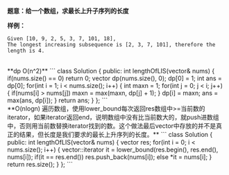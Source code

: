 **题意：给一个数组，求最长上升子序列的长度**

**样例：**
```
Given [10, 9, 2, 5, 3, 7, 101, 18],
The longest increasing subsequence is [2, 3, 7, 101], therefore the length is 4.
```

<br/>
**dp O(n^2)**
```
class Solution {
public:
    int lengthOfLIS(vector<int>& nums) {
        if(nums.size() == 0) return 0;
        vector<int> dp(nums.size(), 0);
        dp[0] = 1;
        int ans = dp[0];
        for(int i = 1; i < nums.size(); i++)
        {
            int maxn = 1;
            for(int j = 0; j < i; j++)
            {
                if(nums[i] > nums[j]) maxn = max(maxn, dp[j] + 1);
            }
            dp[i] = maxn;
            ans = max(ans, dp[i]);
        }
        return ans;
    }
};
```

<br/>
**O(nlogn) 遍历数组，使用lower_bound每次返回res数组中>=当前数的iterator，如果iterator返回end，说明数组中没有比当前数大的，就push进数组中，否则用当前数替换iterator找到的数。这个做法最后vector中存放的并不是真正的结果，但长度是我们要求的最长上升序列的长度。**
```
class Solution {
public:
    int lengthOfLIS(vector<int>& nums) {
        vector<int> res;
        for(int i = 0; i < nums.size(); i++)
        {
            vector<int>::iterator it = lower_bound(res.begin(), res.end(), nums[i]);
            if(it == res.end()) res.push_back(nums[i]);
            else *it = nums[i];
        }
        return res.size();
    }
};
```